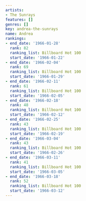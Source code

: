 ```yaml
---
artists:
- The Sunrays
features: []
genres: []
key: andrea-the-sunrays
name: Andrea
rankings:
- end_date: '1966-01-28'
  rank: 82
  ranking_list: Billboard Hot 100
  start_date: '1966-01-22'
- end_date: '1966-02-04'
  rank: 69
  ranking_list: Billboard Hot 100
  start_date: '1966-01-29'
- end_date: '1966-02-11'
  rank: 61
  ranking_list: Billboard Hot 100
  start_date: '1966-02-05'
- end_date: '1966-02-18'
  rank: 48
  ranking_list: Billboard Hot 100
  start_date: '1966-02-12'
- end_date: '1966-02-25'
  rank: 43
  ranking_list: Billboard Hot 100
  start_date: '1966-02-19'
- end_date: '1966-03-04'
  rank: 43
  ranking_list: Billboard Hot 100
  start_date: '1966-02-26'
- end_date: '1966-03-11'
  rank: 41
  ranking_list: Billboard Hot 100
  start_date: '1966-03-05'
- end_date: '1966-03-18'
  rank: 52
  ranking_list: Billboard Hot 100
  start_date: '1966-03-12'
---
```


